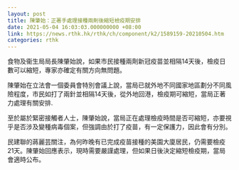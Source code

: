 ```yaml
---
layout: post
title: 陳肇始：正著手處理接種兩劑後縮短檢疫期安排
date: 2021-05-04 16:03:03.000000000 +08:00
link: https://news.rthk.hk/rthk/ch/component/k2/1589159-20210504.htm
categories: rthk
---
```


食物及衞生局局長陳肇始說，如果市民接種兩劑新冠疫苗並相隔14天後，檢疫日數可以縮短，專家亦確定有關方向無問題。

陳肇始在立法會一個委員會特別會議上說，當局已就外地不同國家地區劃分不同風險程度，市民如打了兩針並相隔14天後，從外地回港，檢疫期可縮短，當局正著力處理有關安排.

至於屬於緊密接觸者人士，陳肇始說，當局正在處理檢疫時間是否可縮短，亦要視乎是否涉及變種病毒個案，但強調由於打了疫苗，有一定保護力，因此會有分別。

民建聯的蔣麗芸關注，為何昨晚有已完成疫苗接種的美園大廈居民，仍需要檢疫21天。陳肇始回應表示，現時需要嚴謹處理，但如果日後決定縮短檢疫期，當局會適時公布。
